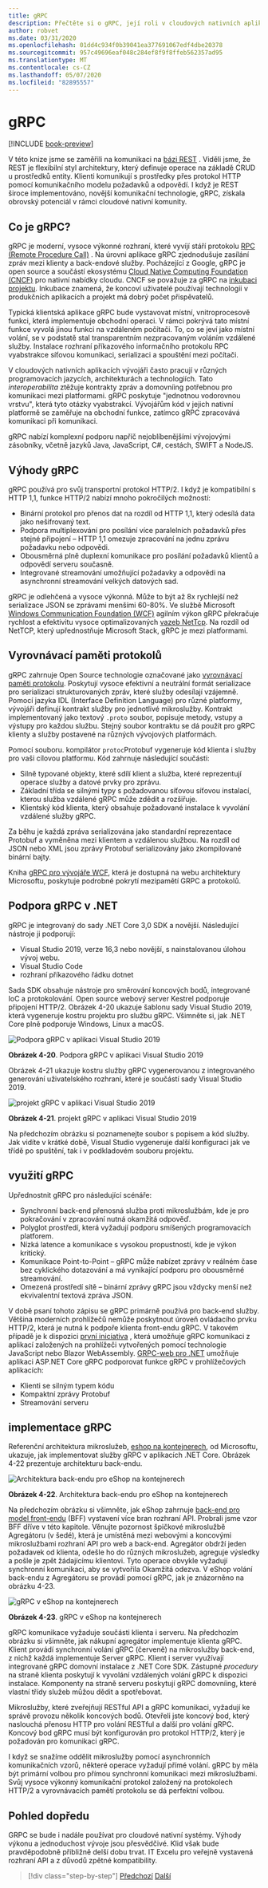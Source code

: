 ```yaml
---
title: gRPC
description: Přečtěte si o gRPC, její roli v cloudových nativních aplikacích a o tom, jak se liší od komunikace HTTP RESTful.
author: robvet
ms.date: 03/31/2020
ms.openlocfilehash: 01dd4c934f0b39041ea377691067edf4dbe20378
ms.sourcegitcommit: 957c49696eaf048c284ef8f9f8ffeb562357ad95
ms.translationtype: MT
ms.contentlocale: cs-CZ
ms.lasthandoff: 05/07/2020
ms.locfileid: "82895557"
---
```

# <a name="grpc"></a>gRPC

[!INCLUDE [book-preview](../../../includes/book-preview.md)]

V této knize jsme se zaměřili na komunikaci na [bázi REST](https://docs.microsoft.com/azure/architecture/best-practices/api-design) . Viděli jsme, že REST je flexibilní styl architektury, který definuje operace na základě CRUD u prostředků entity. Klienti komunikují s prostředky přes protokol HTTP pomocí komunikačního modelu požadavků a odpovědí. I když je REST široce implementováno, novější komunikační technologie, gRPC, získala obrovský potenciál v rámci cloudové nativní komunity.

## <a name="what-is-grpc"></a>Co je gRPC?

gRPC je moderní, vysoce výkonné rozhraní, které vyvíjí stáří protokolu [RPC (Remote Procedure Call)](https://en.wikipedia.org/wiki/Remote_procedure_call) . Na úrovni aplikace gRPC zjednodušuje zasílání zpráv mezi klienty a back-endové služby. Pocházející z Google, gRPC je open source a součástí ekosystému [Cloud Native Computing Foundation (CNCF)](https://www.cncf.io/) pro nativní nabídky cloudu. CNCF se považuje za gRPC na [inkubaci projektu](https://github.com/cncf/toc/blob/master/process/graduation_criteria.adoc). Inkubace znamená, že koncoví uživatelé používají technologii v produkčních aplikacích a projekt má dobrý počet přispěvatelů.

Typická klientská aplikace gRPC bude vystavovat místní, vnitroprocesově funkci, která implementuje obchodní operaci. V rámci pokrývá tato místní funkce vyvolá jinou funkci na vzdáleném počítači. To, co se jeví jako místní volání, se v podstatě stal transparentním nezpracovaným voláním vzdálené služby. Instalace rozhraní příkazového informačního protokolu RPC vyabstrakce síťovou komunikaci, serializaci a spouštění mezi počítači.

V cloudových nativních aplikacích vývojáři často pracují v různých programovacích jazycích, architekturách a technologiích. Tato *interoperabilita* ztěžuje kontrakty zpráv a domovníing potřebnou pro komunikaci mezi platformami.  gRPC poskytuje "jednotnou vodorovnou vrstvu", která tyto otázky vyabstrakcí. Vývojářům kód v jejich nativní platformě se zaměřuje na obchodní funkce, zatímco gRPC zpracovává komunikaci při komunikaci.

gRPC nabízí komplexní podporu napříč nejoblíbenějšími vývojovými zásobníky, včetně jazyků Java, JavaScript, C#, cestách, SWIFT a NodeJS.

## <a name="grpc-benefits"></a>Výhody gRPC

gRPC používá pro svůj transportní protokol HTTP/2. I když je kompatibilní s HTTP 1,1, funkce HTTP/2 nabízí mnoho pokročilých možností:

- Binární protokol pro přenos dat na rozdíl od HTTP 1,1, který odesílá data jako nešifrovaný text.
- Podpora multiplexování pro posílání více paralelních požadavků přes stejné připojení – HTTP 1,1 omezuje zpracování na jednu zprávu požadavku nebo odpovědi.
- Obousměrná plně duplexní komunikace pro posílání požadavků klientů a odpovědí serveru současně.
- Integrované streamování umožňující požadavky a odpovědi na asynchronní streamování velkých datových sad.

gRPC je odlehčená a vysoce výkonná. Může to být až 8x rychlejší než serializace JSON se zprávami menšími 60-80%. Ve službě Microsoft [Windows Communication Foundation (WCF)](https://docs.microsoft.com/dotnet/framework/wcf/whats-wcf) agilním výkon gRPC překračuje rychlost a efektivitu vysoce optimalizovaných [vazeb NetTcp](https://docs.microsoft.com/dotnet/api/system.servicemodel.nettcpbinding?view=netframework-4.8). Na rozdíl od NetTCP, který upřednostňuje Microsoft Stack, gRPC je mezi platformami.

## <a name="protocol-buffers"></a>Vyrovnávací paměti protokolů

gRPC zahrnuje Open Source technologie označované jako [vyrovnávací paměti protokolu](https://developers.google.com/protocol-buffers/docs/overview). Poskytují vysoce efektivní a neutrální formát serializace pro serializaci strukturovaných zpráv, které služby odesílají vzájemně. Pomocí jazyka IDL (Interface Definition Language) pro různé platformy, vývojáři definují kontrakt služby pro jednotlivé mikroslužby. Kontrakt implementovaný jako textový `.proto` soubor, popisuje metody, vstupy a výstupy pro každou službu. Stejný soubor kontraktu se dá použít pro gRPC klienty a služby postavené na různých vývojových platformách.

Pomocí souboru. kompilátor `protoc`Protobuf vygeneruje kód klienta i služby pro vaši cílovou platformu. Kód zahrnuje následující součásti:

- Silně typované objekty, které sdílí klient a služba, které reprezentují operace služby a datové prvky pro zprávu.
- Základní třída se silnými typy s požadovanou síťovou síťovou instalací, kterou služba vzdálené gRPC může zdědit a rozšiřuje.
- Klientský kód klienta, který obsahuje požadované instalace k vyvolání vzdálené služby gRPC.

Za běhu je každá zpráva serializována jako standardní reprezentace Protobuf a vyměněna mezi klientem a vzdálenou službou. Na rozdíl od JSON nebo XML jsou zprávy Protobuf serializovány jako zkompilované binární bajty.

Kniha [gRPC pro vývojáře WCF](https://docs.microsoft.com/dotnet/architecture/grpc-for-wcf-developers/), která je dostupná na webu architektury Microsoftu, poskytuje podrobné pokrytí mezipamětí GRPC a protokolů.

## <a name="grpc-support-in-net"></a>Podpora gRPC v .NET

gRPC je integrovaný do sady .NET Core 3,0 SDK a novější. Následující nástroje ji podporují:

- Visual Studio 2019, verze 16,3 nebo novější, s nainstalovanou úlohou vývoj webu.
- Visual Studio Code
- rozhraní příkazového řádku dotnet

Sada SDK obsahuje nástroje pro směrování koncových bodů, integrované IoC a protokolování. Open source webový server Kestrel podporuje připojení HTTP/2. Obrázek 4-20 ukazuje šablonu sady Visual Studio 2019, která vygeneruje kostru projektu pro službu gRPC. Všimněte si, jak .NET Core plně podporuje Windows, Linux a macOS.

![Podpora gRPC v aplikaci Visual Studio 2019](./media/visual-studio-2019-grpc-template.png)

**Obrázek 4-20**. Podpora gRPC v aplikaci Visual Studio 2019
  
Obrázek 4-21 ukazuje kostru služby gRPC vygenerovanou z integrovaného generování uživatelského rozhraní, které je součástí sady Visual Studio 2019.  

![projekt gRPC v aplikaci Visual Studio 2019](./media/grpc-project.png  )

**Obrázek 4-21**. projekt gRPC v aplikaci Visual Studio 2019

Na předchozím obrázku si poznamenejte soubor s popisem a kód služby. Jak vidíte v krátké době, Visual Studio vygeneruje další konfiguraci jak ve třídě po spuštění, tak i v podkladovém souboru projektu.

## <a name="grpc-usage"></a>využití gRPC

Upřednostnit gRPC pro následující scénáře:

- Synchronní back-end přenosná služba proti mikroslužbám, kde je pro pokračování v zpracování nutná okamžitá odpověď.
- Polyglot prostředí, která vyžadují podporu smíšených programovacích platforem.
- Nízká latence a komunikace s vysokou propustností, kde je výkon kritický.
- Komunikace Point-to-Point – gRPC může nabízet zprávy v reálném čase bez cyklického dotazování a má vynikající podporu pro obousměrné streamování.
- Omezená prostředí sítě – binární zprávy gRPC jsou vždycky menší než ekvivalentní textová zpráva JSON.

V době psaní tohoto zápisu se gRPC primárně používá pro back-end služby. Většina moderních prohlížečů nemůže poskytnout úroveň ovládacího prvku HTTP/2, která je nutná k podpoře klienta front-endu gRPC. V takovém případě je k dispozici [první iniciativa](https://devblogs.microsoft.com/aspnet/grpc-web-experiment/) , která umožňuje gRPC komunikaci z aplikací založených na prohlížeči vytvořených pomocí technologie JavaScript nebo Blazor WebAssembly. [GRPC-web pro .NET](https://github.com/grpc/grpc/blob/master/doc/PROTOCOL-WEB.md) umožňuje aplikaci ASP.NET Core gRPC podporovat funkce gRPC v prohlížečových aplikacích:

- Klienti se silným typem kódu
- Kompaktní zprávy Protobuf
- Streamování serveru

## <a name="grpc-implementation"></a>implementace gRPC

Referenční architektura mikroslužeb, [eshop na kontejnerech](https://github.com/dotnet-architecture/eShopOnContainers), od Microsoftu, ukazuje, jak implementovat služby gRPC v aplikacích .NET Core. Obrázek 4-22 prezentuje architekturu back-endu.

![Architektura back-endu pro eShop na kontejnerech](./media/eshop-with-aggregators.png)

**Obrázek 4-22**. Architektura back-endu pro eShop na kontejnerech

Na předchozím obrázku si všimněte, jak eShop zahrnuje [back-end pro model front-endu](https://docs.microsoft.com/azure/architecture/patterns/backends-for-frontends) (BFF) vystavení více bran rozhraní API. Probrali jsme vzor BFF dříve v této kapitole. Věnujte pozornost špičkové mikroslužbě Agregátoru (v šedé), která je umístěná mezi webovými a koncovými mikroslužbami rozhraní API pro web a back-end. Agregátor obdrží jeden požadavek od klienta, odešle ho do různých mikroslužeb, agreguje výsledky a pošle je zpět žádajícímu klientovi. Tyto operace obvykle vyžadují synchronní komunikaci, aby se vytvořila Okamžitá odezva. V eShop volání back-endu z Agregátoru se provádí pomocí gRPC, jak je znázorněno na obrázku 4-23.

![gRPC v eShop na kontejnerech](./media/grpc-implementation.png)

**Obrázek 4-23**. gRPC v eShop na kontejnerech

gRPC komunikace vyžaduje součásti klienta i serveru. Na předchozím obrázku si všimněte, jak nákupní agregátor implementuje klienta gRPC. Klient provádí synchronní volání gRPC (červeně) na mikroslužby back-end, z nichž každá implementuje Server gRPC. Klient i server využívají integrované gRPC domovní instalace z .NET Core SDK. Zástupné *procedury* na straně klienta poskytují k vyvolání vzdálených volání gRPC k dispozici instalace. Komponenty na straně serveru poskytují gRPC domovníing, které vlastní třídy služeb můžou dědit a spotřebovat.

Mikroslužby, které zveřejňují RESTful API a gRPC komunikaci, vyžadují ke správě provozu několik koncových bodů. Otevřeli jste koncový bod, který naslouchá přenosu HTTP pro volání RESTful a další pro volání gRPC. Koncový bod gRPC musí být konfigurován pro protokol HTTP/2, který je požadován pro komunikaci gRPC.

I když se snažíme oddělit mikroslužby pomocí asynchronních komunikačních vzorů, některé operace vyžadují přímé volání. gRPC by měla být primární volbou pro přímou synchronní komunikaci mezi mikroslužbami. Svůj vysoce výkonný komunikační protokol založený na protokolech HTTP/2 a vyrovnávacích pamětí protokolu se dá perfektní volbou.

## <a name="looking-ahead"></a>Pohled dopředu

GRPC se bude i nadále používat pro cloudové nativní systémy. Výhody výkonu a jednoduchost vývoje jsou přesvědčivé. Klid však bude pravděpodobně přibližně delší dobu trvat. IT Excelu pro veřejně vystavená rozhraní API a z důvodů zpětné kompatibility.

>[!div class="step-by-step"]
>[Předchozí](service-to-service-communication.md)
>[Další](service-mesh-communication-infrastructure.md)
